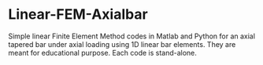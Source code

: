 # Linear-FEM-Axialbar
Simple linear Finite Element Method codes in Matlab and Python for an axial tapered bar under axial loading using 1D linear bar elements. They are meant for educational purpose. Each code is stand-alone.
